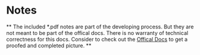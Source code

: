 # Notes 

**
The included *.pdf notes are part of the developing process.
But they are not meant to be part of the offical docs.
There is no warranty of technical correctness for this docs. 
Consider to check out the [Offical Docs](https://github.com/nodedev74/CN-CNetwork/blob/master/docs/compiler/index.htm) to get a proofed and completed picture.
**
